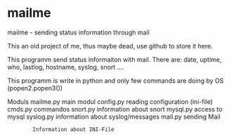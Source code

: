 mailme
======

mailme - sending status information through mail

This an old project of me, thus maybe dead, use github to store it here.

This programm send status informaiton with mail.
There are: date, uptime, who, lastlog, hostname, syslog, snort ....

This programm is write in python and only few commands are doing by OS (popen2.popen3())


Moduls
    mailme.py              main modul
        config.py          reading configuration (ini-file)  
        cmds.py            commandos
            snort.py       information about snort
            mysql.py       access to mysql
            syslog.py      information about syslog/messages
        mail.py            sending Mail



            Information about INI-File

